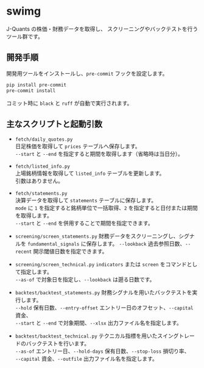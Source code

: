 # swimg

J-Quants の株価・財務データを取得し、
スクリーニングやバックテストを行うツール群です。

## 開発手順

開発用ツールをインストールし、`pre-commit` フックを設定します。

```bash
pip install pre-commit
pre-commit install
```

コミット時に `black` と `ruff` が自動で実行されます。

## 主なスクリプトと起動引数

* `fetch/daily_quotes.py`  
  日足株価を取得して `prices` テーブルへ保存します。  
  `--start` と `--end` を指定すると期間を取得します（省略時は当日分）。

* `fetch/listed_info.py`  
  上場銘柄情報を取得して `listed_info` テーブルを更新します。  
  引数はありません。

* `fetch/statements.py`  
  決算データを取得して `statements` テーブルに保存します。  
  `mode` に `1` を指定すると銘柄単位で一括取得、`2` を指定すると日付または期間を取得します。  
  `--start` と `--end` を併用することで期間を指定できます。
* `screening/screen_statements.py`
  財務データをスクリーニングし、シグナルを `fundamental_signals` に保存します。
  `--lookback` 過去参照日数、`--recent` 開示閾値日数を指定できます。
* `screening/screen_technical.py`
  `indicators` または `screen` をコマンドとして指定します。  
  `--as-of` で対象日を指定し、`--lookback` は遡る日数です。
* `backtest/backtest_statements.py`
  財務シグナルを用いたバックテストを実行します。  
  `--hold` 保有日数、`--entry-offset` エントリー日のオフセット、`--capital` 資金、  
  `--start` と `--end` で対象期間、`--xlsx` 出力ファイル名を指定します。
* `backtest/backtest_technical.py`
  テクニカル指標を用いたスイングトレードのバックテストを行います。  
  `--as-of` エントリー日、`--hold-days` 保有日数、`--stop-loss` 損切り率、  
  `--capital` 資金、`--outfile` 出力ファイル名を指定します。
